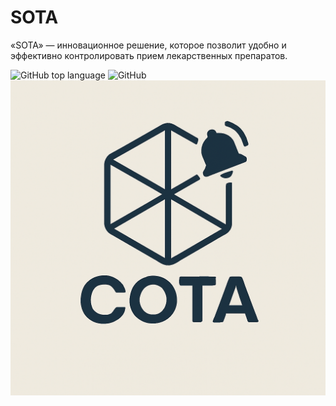 # SOTA
«SOTA» — инновационное решение, которое позволит удобно и эффективно контролировать прием лекарственных препаратов.

![GitHub top language](https://img.shields.io/github/languages/top/Ottobiss/SoTa)
![GitHub](https://img.shields.io/github/license/Ottobiss/SoTa)
![Logotype](./docs/SOTA_log.png)